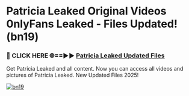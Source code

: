 # Patricia Leaked Original Videos 0nlyFans Leaked - Files Updated! (bn19)

<h3>🔴 CLICK HERE 🌐==►► <a href="https://tinyurl.com/ehrbuxhb" rel="nofollow">Patricia Leaked Updated Files</a></h3>

Get Patricia Leaked and all content. Now you can access all videos and pictures of Patricia Leaked. New Updated Files 2025!

[![bn19](https://i.imgur.com/lVYEuWS.gif)](https://tinyurl.com/ehrbuxhb)
